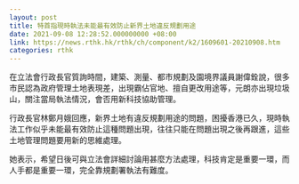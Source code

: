 ```yaml
---
layout: post
title: 特首指現時執法未能最有效防止新界土地違反規劃用途
date: 2021-09-08 12:28:52.000000000 +08:00
link: https://news.rthk.hk/rthk/ch/component/k2/1609601-20210908.htm
categories: rthk
---
```


在立法會行政長官質詢時間，建築、測量、都市規劃及園境界議員謝偉銓說，很多市民認為政府管理土地表現差，出現霸佔官地、擅自更改用途等，元朗亦出現垃圾山，關注當局執法情況，會否用新科技協助管理。

行政長官林鄭月娥回應，新界土地有違反規劃用途的問題，困擾香港已久，現時執法工作似乎未能最有效防止這種問題出現，往往只能在問題出現之後再跟進，這些土地管理問題要用新的思維處理。

她表示，希望日後可與立法會詳細討論用甚麼方法處理，科技肯定是重要一環，而人手都是重要一環，完全靠規劃署執法有難度。
